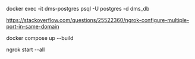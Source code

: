 
docker exec -it dms-postgres psql -U postgres -d dms_db

https://stackoverflow.com/questions/25522360/ngrok-configure-multiple-port-in-same-domain

 docker compose up --build

ngrok start --all
